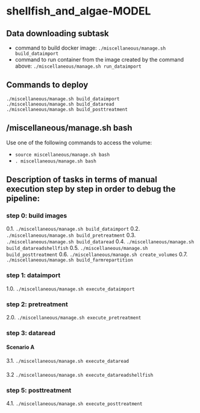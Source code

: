 # shellfish_and_algae-MODEL

## Data downloading subtask 
- command to build docker image: `./miscellaneous/manage.sh build_dataimport`
- command to run container from the image created by the command above: `./miscellaneous/manage.sh run_dataimport`


## Commands to deploy
```
./miscellaneous/manage.sh build_dataimport
./miscellaneous/manage.sh build_dataread
./miscellaneous/manage.sh build_posttreatment
```

## /miscellaneous/manage.sh bash

Use one of the following commands to access the volume:
- `source miscellaneous/manage.sh bash`
- `. miscellaneous/manage.sh bash`


## Description of tasks in terms of manual execution step by step in order to debug the pipeline:

### step 0: build images
0.1. `./miscellaneous/manage.sh build_dataimport`
0.2. `./miscellaneous/manage.sh build_pretreatment`
0.3. `./miscellaneous/manage.sh build_dataread`
0.4. `./miscellaneous/manage.sh build_datareadshellfish`
0.5. `./miscellaneous/manage.sh build_posttreatment`
0.6. `./miscellaneous/manage.sh create_volumes`
0.7. `./miscellaneous/manage.sh build_farmrepartition`

### step 1: dataimport
1.0. `./miscellaneous/manage.sh execute_dataimport`

### step 2: pretreatment
2.0. `./miscellaneous/manage.sh execute_pretreatment`

### step 3: dataread

#### Scenario A
3.1. `./miscellaneous/manage.sh execute_dataread`

#### 
3.2  `./miscellaneous/manage.sh execute_datareadshellfish`

### step 5: posttreatment
4.1. `./miscellaneous/manage.sh execute_posttreatment`
